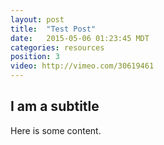 ```yaml
---
layout: post
title:  "Test Post"
date:   2015-05-06 01:23:45 MDT
categories: resources
position: 3
video: http://vimeo.com/30619461
---
```

## I am a subtitle

Here is some content.
